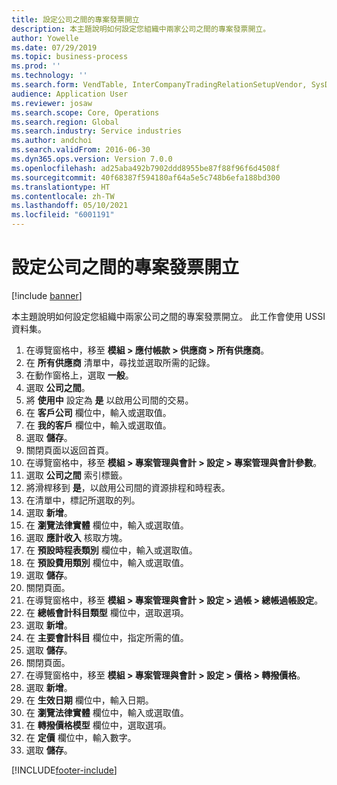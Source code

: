 ```yaml
---
title: 設定公司之間的專案發票開立
description: 本主題說明如何設定您組織中兩家公司之間的專案發票開立。
author: Yowelle
ms.date: 07/29/2019
ms.topic: business-process
ms.prod: ''
ms.technology: ''
ms.search.form: VendTable, InterCompanyTradingRelationSetupVendor, SysDataAreaSelectLookup, ProjParameters, ProjPosting, ProjTransferPrice
audience: Application User
ms.reviewer: josaw
ms.search.scope: Core, Operations
ms.search.region: Global
ms.search.industry: Service industries
ms.author: andchoi
ms.search.validFrom: 2016-06-30
ms.dyn365.ops.version: Version 7.0.0
ms.openlocfilehash: ad25aba492b7902ddd8955be87f88f96f6d4508f
ms.sourcegitcommit: 40f68387f594180af64a5e5c748b6efa188bd300
ms.translationtype: HT
ms.contentlocale: zh-TW
ms.lasthandoff: 05/10/2021
ms.locfileid: "6001191"
---
```

# <a name="configure-intercompany-project-invoicing"></a>設定公司之間的專案發票開立

[!include [banner](../../includes/banner.md)]

本主題說明如何設定您組織中兩家公司之間的專案發票開立。 此工作會使用 USSI 資料集。

1. 在導覽窗格中，移至 **模組 > 應付帳款 > 供應商 > 所有供應商**。
2. 在 **所有供應商** 清單中，尋找並選取所需的記錄。
3. 在動作窗格上，選取 **一般**。
4. 選取 **公司之間**。
5. 將 **使用中** 設定為 **是** 以啟用公司間的交易。
6. 在 **客戶公司** 欄位中，輸入或選取值。
7. 在 **我的客戶** 欄位中，輸入或選取值。
8. 選取 **儲存**。
9. 關閉頁面以返回首頁。
10. 在導覽窗格中，移至 **模組 > 專案管理與會計 > 設定 > 專案管理與會計參數**。
11. 選取 **公司之間** 索引標籤。
12. 將滑桿移到 **是**，以啟用公司間的資源排程和時程表。
13. 在清單中，標記所選取的列。
14. 選取 **新增**。
15. 在 **瀏覽法律實體** 欄位中，輸入或選取值。
16. 選取 **應計收入** 核取方塊。
17. 在 **預設時程表類別** 欄位中，輸入或選取值。
18. 在 **預設費用類別** 欄位中，輸入或選取值。
19. 選取 **儲存**。
20. 關閉頁面。
21. 在導覽窗格中，移至 **模組 > 專案管理與會計 > 設定 > 過帳 > 總帳過帳設定**。
22. 在 **總帳會計科目類型** 欄位中，選取選項。
23. 選取 **新增**。
24. 在 **主要會計科目** 欄位中，指定所需的值。
25. 選取 **儲存**。
26. 關閉頁面。
27. 在導覽窗格中，移至 **模組 > 專案管理與會計 > 設定 > 價格 > 轉撥價格**。
28. 選取 **新增**。
29. 在 **生效日期** 欄位中，輸入日期。
30. 在 **瀏覽法律實體** 欄位中，輸入或選取值。
31. 在 **轉撥價格模型** 欄位中，選取選項。
32. 在 **定價** 欄位中，輸入數字。
33. 選取 **儲存**。



[!INCLUDE[footer-include](../../includes/footer-banner.md)]